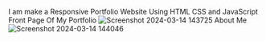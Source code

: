 I am make a Responsive Portfolio Website Using HTML CSS and JavaScript
Front Page Of My Portfolio
![Screenshot 2024-03-14 143725](https://github.com/AnandKushwaha814/Responsive-Portfolio-/assets/127625667/bc1f3670-2c5a-4a8a-869f-836402addf34)
About Me
![Screenshot 2024-03-14 144046](https://github.com/AnandKushwaha814/Responsive-Portfolio-/assets/127625667/1e6ca0cb-54c2-45c1-8d85-60669db41c73)

